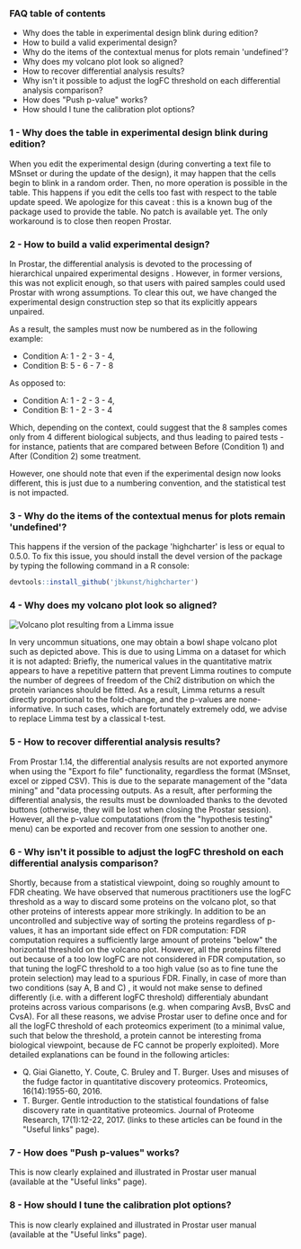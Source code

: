 ### FAQ table of contents

* Why does the table in experimental design blink during edition?
* How to build a valid experimental design?
* Why do the items of the contextual menus for plots remain 'undefined'?
* Why does my volcano plot look so aligned?
* How to recover differential analysis results?
* Why isn't it possible to adjust the logFC threshold on each differential analysis comparison?
* How does "Push p-value" works?
* How should I tune the calibration plot options?

### <a id="tablelinks"></a>1 - Why does the table in experimental design blink during edition?
When you edit the experimental design (during converting a text file to MSnset or during the update of the design), it may happen that the cells begin to blink in a random order. Then, no more operation is possible in the table. This happens if you edit the cells too fast with respect to the table update speed. We apologize for this caveat : this is a known bug of the package used to provide the table. No patch is available yet. The only workaround is to close then reopen Prostar.


### <a id="expdesign"></a>2 - How to build a valid experimental design?
In Prostar, the differential analysis is devoted to the processing of hierarchical unpaired experimental designs . However, in former versions, this was not explicit enough, so that users with paired samples could used Prostar with wrong assumptions. To clear this out, we have changed the experimental design construction step so that its explicitly appears unpaired.

As a result, the samples must now be numbered as in the following example:

* Condition A: 1 - 2 - 3 - 4,
* Condition B: 5 - 6 - 7 - 8

As opposed to:

* Condition A: 1 - 2 - 3 - 4,
* Condition B: 1 - 2 - 3 - 4

Which, depending on the context, could suggest that the 8 samples comes only from 4 different biological subjects, and thus leading to paired tests - for instance, patients that are compared between Before (Condition 1) and After (Condition 2) some treatment.

However, one should note that even if the experimental design now looks different, this is just due to a numbering convention, and the statistical test is not impacted.


### <a id="menus"></a>3 - Why do the items of the contextual menus for plots remain 'undefined'?
This happens if the version of the package 'highcharter' is less or equal to 0.5.0. To fix this issue, you should install the devel version of the package by typing the following command in a R console:
```R
devtools::install_github('jbkunst/highcharter')
```


### <a id="volcano"></a>4 - Why does my volcano plot look so aligned?

![Volcano plot resulting from a Limma issue](https://raw.githubusercontent.com/samWieczorek/Prostar/master/inst/ProstarApp/www/images/dfPriorIssue.png)

In very uncommun situations, one may obtain a bowl shape volcano plot such as depicted above. This is due to using Limma on a dataset for which it is not adapted: Briefly, the numerical values in the quantitative matrix appears to have a repetitive pattern that prevent Limma routines to compute the number of degrees of freedom of the Chi2 distribution on which the protein variances should be fitted. As a result, Limma returns a result directly proportional to the fold-change, and the p-values are none-informative. In such cases, which are fortunately extremely odd, we advise to replace Limma test by a classical t-test.


### <a id="recoverDA"></a>5 - How to recover differential analysis results?
From Prostar 1.14, the differential analysis results are not exported anymore when using the "Export fo file" functionality, regardless the format (MSnset, excel or zipped CSV). This is due to the separate management of the "data mining" and "data processing outputs. As a result, after performing the differential analysis, the results must be downloaded thanks to the devoted buttons (otherwise, they will be lost when closing the Prostar session). However, all the p-value computatations (from the "hypothesis testing" menu) can be exported and recover from one session to another one.

### <a id="logFCcheating"></a>6 - Why isn't it possible to adjust the logFC threshold on each differential analysis comparison?
Shortly, because from a statistical viewpoint, doing so roughly amount to FDR cheating. We have observed that numerous practitioners use the logFC threshold as a way to discard some proteins on the volcano plot, so that other proteins of interests appear more strikingly. In addition to be an uncontrolled and subjective way of sorting the proteins regardless of p-values, it has an important side effect on FDR computation: FDR computation requires a sufficiently large amount of proteins "below" the horizontal threshold on the volcano plot. However, all the proteins filtered out because of a too low logFC are not considered in FDR computation, so that tuning the logFC threshold to a too high value (so as to fine tune the protein selection) may lead to a spurious FDR. Finally, in case of more than two conditions (say A, B and C) , it would not make sense to defined differently (i.e. with a different logFC threshold) differentialy abundant proteins across various comparisons (e.g. when comparing AvsB, BvsC and CvsA). For all these reasons, we advise Prostar user to define once and for all the logFC threshold of each proteomics experiment (to a minimal value, such that below the threshold, a protein cannot be interesting froma biological viewpoint, because de FC cannot be properly exploited). More detailed explanations can be found in the following articles:
* Q. Giai Gianetto, Y. Coute, C. Bruley and T. Burger. Uses and misuses of the fudge factor in quantitative discovery proteomics. Proteomics, 16(14):1955-60, 2016.
* T. Burger. Gentle introduction to the statistical foundations of false discovery rate in quantitative proteomics. Journal of Proteome Research, 17(1):12-22, 2017.
(links to these articles can be found in the "Useful links" page).

### <a id="pushpval"></a>7 - How does "Push p-values" works?
This is now clearly explained and illustrated in Prostar user manual (available at the "Useful links" page).

### <a id="tuneCP4P"></a>8 - How should I tune the calibration plot options?
This is now clearly explained and illustrated in Prostar user manual (available at the "Useful links" page).
